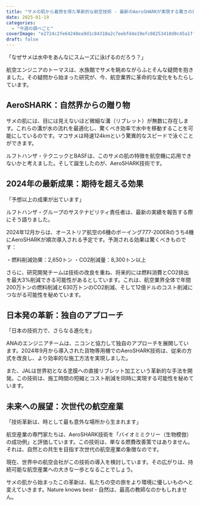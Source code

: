 ```yaml
---
title: "サメの肌から着想を得た革新的な航空技術 - 最新のAeroSHARKが実現する驚きの効果"
date: 2025-01-19
categories: 
  - "今週の調べごと"
coverImage: "e2724c2fe64240ea9d1c84310a2c7eebfd4e19efc08253410d9c45a1ff0af284.png"
draft: false
---
```


「なぜサメは水中をあんなにスムーズに泳げるのだろう？」

航空エンジニアのトーマスは、水族館でサメを眺めながらふとそんな疑問を抱きました。その疑問から始まった研究が、今、航空業界に革命的な変化をもたらしています。

## AeroSHARK：自然界からの贈り物

サメの肌には、目には見えないほど微細な溝（リブレット）が無数に存在します。これらの溝が水の流れを最適化し、驚くべき効率で水中を移動することを可能にしているのです。マコサメは時速124kmという驚異的なスピードで泳ぐことができます。

ルフトハンザ・テクニックとBASFは、このサメの肌の特徴を航空機に応用できないかと考えました。そして誕生したのが、AeroSHARK技術です。

## 2024年の最新成果：期待を超える効果

「予想以上の成果が出ています」

ルフトハンザ・グループのサステナビリティ責任者は、最新の実績を報告する際にそう語りました。

2024年12月からは、オーストリア航空の6機のボーイング777-200ERのうち4機にAeroSHARKが順次導入される予定です。予測される効果は驚くべきものです：

・燃料削減効果：2,650トン ・CO2削減量：8,300トン以上

さらに、研究開発チームは技術の改良を重ね、将来的には燃料消費とCO2排出を最大3%削減できる可能性があるとしています。これは、航空業界全体で年間200万トンの燃料削減と630万トンのCO2削減、そして12億ドルのコスト削減につながる可能性を秘めています。

## 日本発の革新：独自のアプローチ

「日本の技術力で、さらなる進化を」

ANAのエンジニアチームは、ニコンと協力して独自のアプローチを展開しています。2024年9月から導入された貨物専用機でのAeroSHARK技術は、従来の方式を改良し、より効率的な施工方法を実現しました。

また、JALは世界初となる塗膜への直接リブレット加工という革新的な手法を開発。この技術は、施工時間の短縮とコスト削減を同時に実現する可能性を秘めています。

## 未来への展望：次世代の航空産業

「技術革新は、時として最も意外な場所から生まれます」

航空産業の専門家たちは、AeroSHARK技術を「バイオミミクリー（生物模倣）の成功例」と評価しています。この技術は、単なる燃費改善策ではありません。それは、自然との共生を目指す次世代の航空産業の象徴なのです。

現在、世界中の航空会社がこの技術の導入を検討しています。その広がりは、持続可能な航空産業への大きな一歩となることでしょう。

サメの肌から始まったこの革新は、私たちの空の旅をより環境に優しいものへと変えていきます。Nature knows best - 自然は、最高の教師なのかもしれません。
